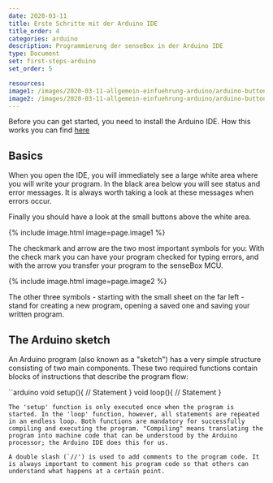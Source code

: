 ```yaml
---
date: 2020-03-11
title: Erste Schritte mit der Arduino IDE
title_order: 4
categories: arduino
description: Programmierung der senseBox in der Arduino IDE
type: Document
set: first-steps-arduino
set_order: 5

resources:
image1: /images/2020-03-11-allgemein-einfuehrung-arduino/arduino-buttons-1.png
image2: /images/2020-03-11-allgemein-einfuehrung-arduino/arduino-buttons-2.png
---
```


Before you can get started, you need to install the Arduino IDE. How this works you can find [here](/general/general-arduino-ide-install//)

## Basics

When you open the IDE, you will immediately see a large white area where you will write your program.
In the black area below you will see status and error messages. It is always worth taking a look at these messages when errors occur.

Finally you should have a look at the small buttons above the white area.

{% include image.html image=page.image1 %}

The checkmark and arrow are the two most important symbols for you:
With the check mark you can have your program checked for typing errors, and with the arrow you transfer your program to the senseBox MCU.

{% include image.html image=page.image2 %}

The other three symbols - starting with the small sheet on the far left - stand for creating a new program, opening a saved one and saving your written program.

## The Arduino sketch
An Arduino program (also known as a "sketch") has a very simple structure consisting of two main components. These two required functions contain blocks of instructions that describe the program flow:

``arduino
void setup(){
    // Statement
}
void loop(){
    // Statement
}
```
The 'setup' function is only executed once when the program is started. In the 'loop' function, however, all statements are repeated in an endless loop. Both functions are mandatory for successfully compiling and executing the program. "Compiling" means translating the program into machine code that can be understood by the Arduino processor; the Arduino IDE does this for us.

A double slash (`//') is used to add comments to the program code. It is always important to comment his program code so that others can understand what happens at a certain point.

